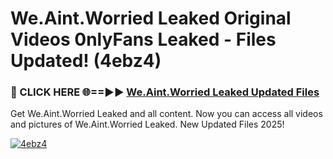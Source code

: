 # We.Aint.Worried Leaked Original Videos 0nlyFans Leaked - Files Updated! (4ebz4)

<h3>🔴 CLICK HERE 🌐==►► <a href="https://tinyurl.com/ehrbuxhb" rel="nofollow">We.Aint.Worried Leaked Updated Files</a></h3>

Get We.Aint.Worried Leaked and all content. Now you can access all videos and pictures of We.Aint.Worried Leaked. New Updated Files 2025!

[![4ebz4](https://i.imgur.com/lVYEuWS.gif)](https://tinyurl.com/ehrbuxhb)
